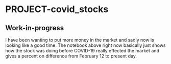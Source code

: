 # PROJECT-covid_stocks

## Work-in-progress

I have been wanting to put more money in the market and sadly now is looking like a good time. The notebook above right now basically just shows how the stock was doing before COVID-19 really effected the market and gives a percent on difference from February 12 to present day.
